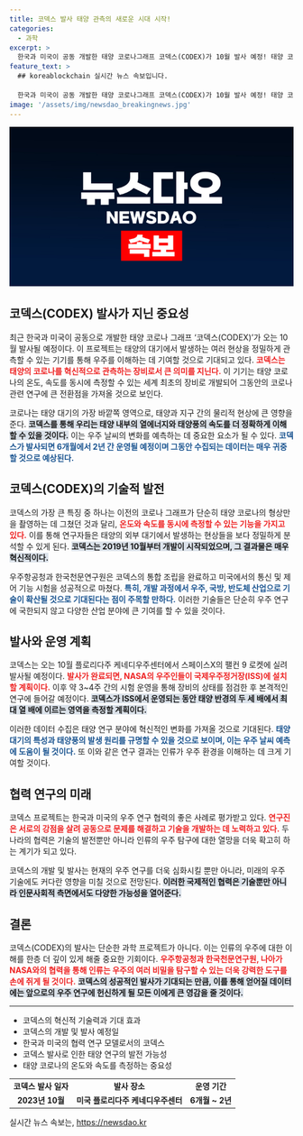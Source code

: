 ```yaml
---
title: 코덱스 발사 태양 관측의 새로운 시대 시작!
categories:
  - 과학
excerpt: >
  한국과 미국이 공동 개발한 태양 코로나그래프 코덱스(CODEX)가 10월 발사 예정! 태양 코로나의 온도와 속도를 동시에 측정하는 세계 최초의 기기가 우주 날씨 예측의 새로운 장을 열 전망입니다. 클릭하고 자세한 내용을 알아보세요!
feature_text: >
  ## koreablockchain 실시간 뉴스 속보입니다.

  한국과 미국이 공동 개발한 태양 코로나그래프 코덱스(CODEX)가 10월 발사 예정! 태양 코로나의 온도와 속도를 동시에 측정하는 세계 최초의 기기가 우주 날씨 예측의 새로운 장을 열 전망입니다. 클릭하고 자세한 내용을 알아보세요!
image: '/assets/img/newsdao_breakingnews.jpg'
---
```


<p><img src="/assets/img/newsdao_breakingnews.jpg" alt="koreablockchain 속보" /></p>

<h2 data-ke-size="size26">코덱스(CODEX) 발사가 지닌 중요성</h2>

<p data-ke-size="size16">최근 한국과 미국이 공동으로 개발한 태양 코로나 그래프 ‘코덱스(CODEX)’가 오는 10월 발사될 예정이다. 이 프로젝트는 태양의 대기에서 발생하는 여러 현상을 정밀하게 관측할 수 있는 기기를 통해 우주를 이해하는 데 기여할 것으로 기대되고 있다. <b><span style="color: #ee2323;">코덱스는 태양의 코로나를 혁신적으로 관측하는 장비로서 큰 의미를 지닌다.</span></b> 이 기기는 태양 코로나의 온도, 속도를 동시에 측정할 수 있는 세계 최초의 장비로 개발되어 그동안의 코로나 관련 연구에 큰 전환점을 가져올 것으로 보인다.</p>

<p data-ke-size="size16">코로나는 태양 대기의 가장 바깥쪽 영역으로, 태양과 지구 간의 물리적 현상에 큰 영향을 준다. <b><span style="background-color: #21538527;">코덱스를 통해 우리는 태양 내부의 열에너지와 태양풍의 속도를 더 정확하게 이해할 수 있을 것이다.</span></b> 이는 우주 날씨의 변화를 예측하는 데 중요한 요소가 될 수 있다. <b><span style="color: #1a5490;">코덱스가 발사되면 6개월에서 2년 간 운영될 예정이며 그동안 수집되는 데이터는 매우 귀중할 것으로 예상된다.</span></b></p>

<h2 data-ke-size="size26">코덱스(CODEX)의 기술적 발전</h2>

<p data-ke-size="size16">코덱스의 가장 큰 특징 중 하나는 이전의 코로나 그래프가 단순히 태양 코로나의 형상만을 촬영하는 데 그쳤던 것과 달리, <b><span style="color: #ee2323;">온도와 속도를 동시에 측정할 수 있는 기능을 가지고 있다.</span></b> 이를 통해 연구자들은 태양의 외부 대기에서 발생하는 현상들을 보다 정밀하게 분석할 수 있게 된다. <b><span style="background-color: #21538527;">코덱스는 2019년 10월부터 개발이 시작되었으며, 그 결과물은 매우 혁신적이다.</span></b></p>

<p data-ke-size="size16">우주항공청과 한국천문연구원은 코덱스의 통합 조립을 완료하고 미국에서의 통신 및 제어 기능 시험을 성공적으로 마쳤다. <b><span style="color: #1a5490;">특히, 개발 과정에서 우주, 국방, 반도체 산업으로 기술이 확산될 것으로 기대된다는 점이 주목할 만하다.</span></b> 이러한 기술들은 단순히 우주 연구에 국한되지 않고 다양한 산업 분야에 큰 기여를 할 수 있을 것이다.</p>

<h2 data-ke-size="size26">발사와 운영 계획</h2>

<p data-ke-size="size16">코덱스는 오는 10월 플로리다주 케네디우주센터에서 스페이스X의 팰컨 9 로켓에 실려 발사될 예정이다. <b><span style="color: #ee2323;">발사가 완료되면, NASA의 우주인들이 국제우주정거장(ISS)에 설치할 계획이다.</span></b> 이후 약 3~4주 간의 시험 운영을 통해 장비의 상태를 점검한 후 본격적인 연구에 들어갈 예정이다. <b><span style="background-color: #21538527;">코덱스가 ISS에서 운영되는 동안 태양 반경의 두 세 배에서 최대 열 배에 이르는 영역을 측정할 계획이다.</span></b></p>

<p data-ke-size="size16">이러한 데이터 수집은 태양 연구 분야에 혁신적인 변화를 가져올 것으로 기대된다. <b><span style="color: #1a5490;">태양 대기의 특성과 태양풍의 발생 원리를 규명할 수 있을 것으로 보이며, 이는 우주 날씨 예측에 도움이 될 것이다.</span></b> 또 이와 같은 연구 결과는 인류가 우주 환경을 이해하는 데 크게 기여할 것이다.</p>

<h2 data-ke-size="size26">협력 연구의 미래</h2>

<p data-ke-size="size16">코덱스 프로젝트는 한국과 미국의 우주 연구 협력의 좋은 사례로 평가받고 있다. <b><span style="color: #ee2323;">연구진은 서로의 강점을 살려 공동으로 문제를 해결하고 기술을 개발하는 데 노력하고 있다.</span></b> 두 나라의 협력은 기술의 발전뿐만 아니라 인류의 우주 탐구에 대한 열망을 더욱 확고히 하는 계기가 되고 있다.</p>

<p data-ke-size="size16">코덱스의 개발 및 발사는 현재의 우주 연구를 더욱 심화시킬 뿐만 아니라, 미래의 우주 기술에도 커다란 영향을 미칠 것으로 전망된다. <b><span style="background-color: #21538527;">이러한 국제적인 협력은 기술뿐만 아니라 인문사회적 측면에서도 다양한 가능성을 열어준다.</span></b></p>

<h2 data-ke-size="size26">결론</h2>

<p data-ke-size="size16">코덱스(CODEX)의 발사는 단순한 과학 프로젝트가 아니다. 이는 인류의 우주에 대한 이해를 한층 더 깊이 있게 해줄 중요한 기회이다. <b><span style="color: #ee2323;">우주항공청과 한국천문연구원, 나아가 NASA와의 협력을 통해 인류는 우주의 여러 비밀을 탐구할 수 있는 더욱 강력한 도구를 손에 쥐게 될 것이다.</span></b> <b><span style="background-color: #21538527;">코덱스의 성공적인 발사가 기대되는 만큼, 이를 통해 얻어질 데이터에는 앞으로의 우주 연구에 헌신하게 될 모든 이에게 큰 영감을 줄 것이다.</span></b></p>

<hr />

<ul>
    <li>코덱스의 혁신적 기술력과 기대 효과</li>
    <li>코덱스의 개발 및 발사 예정일</li>
    <li>한국과 미국의 협력 연구 모델로서의 코덱스</li>
    <li>코덱스 발사로 인한 태양 연구의 발전 가능성</li>
    <li>태양 코로나의 온도와 속도를 측정하는 중요성</li>
</ul>

<table>
    <tr>
        <td style="text-align: center; height: 17px;"><b>코덱스 발사 일자</b></td>
        <td style="text-align: center; height: 17px;"><b>발사 장소</b></td>
        <td style="text-align: center; height: 17px;"><b>운영 기간</b></td>
    </tr>
    <tr>
        <td style="text-align: center; height: 17px;"><b>2023년 10월</b></td>
        <td style="text-align: center; height: 17px;"><b>미국 플로리다주 케네디우주센터</b></td>
        <td style="text-align: center; height: 17px;"><b>6개월 ~ 2년</b></td>
    </tr>
</table>
실시간 뉴스 속보는, <a href="https://newsdao.kr" rel="dofollow">https://newsdao.kr</a>


